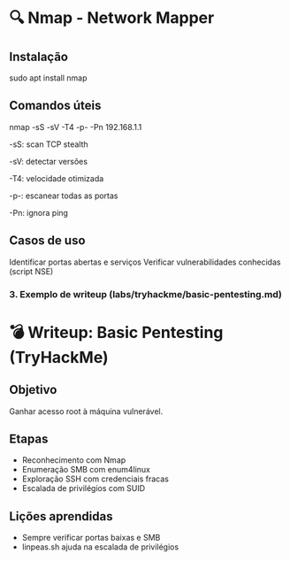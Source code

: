 # 🔍 Nmap - Network Mapper

## Instalação
sudo apt install nmap

## Comandos úteis
nmap -sS -sV -T4 -p- -Pn 192.168.1.1

-sS: scan TCP stealth

-sV: detectar versões

-T4: velocidade otimizada

-p-: escanear todas as portas

-Pn: ignora ping

## Casos de uso
Identificar portas abertas e serviços
Verificar vulnerabilidades conhecidas (script NSE)

### 3. **Exemplo de writeup (labs/tryhackme/basic-pentesting.md)**

# 💣 Writeup: Basic Pentesting (TryHackMe)

## Objetivo

Ganhar acesso root à máquina vulnerável.

## Etapas

- Reconhecimento com Nmap
- Enumeração SMB com enum4linux
- Exploração SSH com credenciais fracas
- Escalada de privilégios com SUID

## Lições aprendidas

- Sempre verificar portas baixas e SMB
- linpeas.sh ajuda na escalada de privilégios
